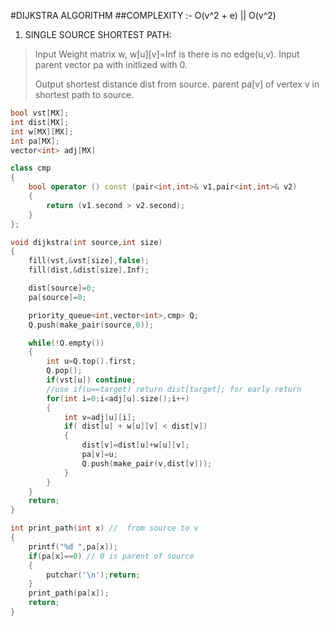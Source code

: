 #DIJKSTRA ALGORITHM
##COMPLEXITY :- O(v^2 + e) || O(v^2)

1. SINGLE SOURCE SHORTEST PATH:

>	Input Weight matrix w, w\[u\]\[v\]=Inf is there is no edge\(u,v\)\.
>	Input parent vector pa with initlized with 0\.
>
>	Output shortest distance dist from source\.
>	parent pa\[v\] of vertex v in shortest path to source\.

``` cpp
bool vst[MX];
int dist[MX];
int w[MX][MX];
int pa[MX];
vector<int> adj[MX]

class cmp
{
	bool operator () const (pair<int,int>& v1,pair<int,int>& v2)
	{
		return (v1.second > v2.second);
	}
};

void dijkstra(int source,int size)
{
	fill(vst,&vst[size],false);
	fill(dist,&dist[size],Inf);

	dist[source]=0;
	pa[source]=0; 

	priority_queue<int,vector<int>,cmp> Q;
	Q.push(make_pair(source,0));

	while(!Q.empty())
	{
		int u=Q.top().first;
		Q.pop();
		if(vst[u]) continue;
		//use if(u==target) return dist[target]; for early return
		for(int i=0;i<adj[u].size();i++)
		{
			int v=adj[u][i];
			if( dist[u] + w[u][v] < dist[v])
			{
				dist[v]=dist[u]+w[u][v];
				pa[v]=u;
				Q.push(make_pair(v,dist[v]));
			}
		}
	}
	return;
}

int print_path(int x) //  from source to v
{
	printf("%d ",pa[x]);
	if(pa[x]==0) // 0 is parent of source
	{
		putchar('\n');return;
	}
	print_path(pa[x]);
	return;
}
```
